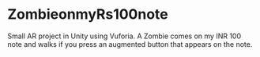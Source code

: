 # ZombieonmyRs100note
Small AR project in Unity using Vuforia. A Zombie comes on my INR 100 note and walks if you press an augmented button that appears on the note.

